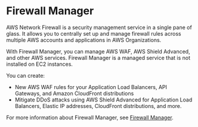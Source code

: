 # Firewall Manager

AWS Network Firewall is a security management service in a single pane of glass. It allows you to centrally set up and manage firewall rules across multiple AWS accounts and applications in AWS Organizations.

With Firewall Manager, you can manage AWS WAF, AWS Shield Advanced, and other AWS services. Firewall Manager is a managed service that is not installed on EC2 instances.



You can create:

* New AWS WAF rules for your Application Load Balancers, API Gateways, and Amazon CloudFront distributions
* Mitigate DDoS attacks using AWS Shield Advanced for Application Load Balancers, Elastic IP addresses, CloudFront distributions, and more.

For more information about Firewall Manager, see [Firewall Manager](https://docs.aws.amazon.com/waf/latest/developerguide/fms-chapter.html).

